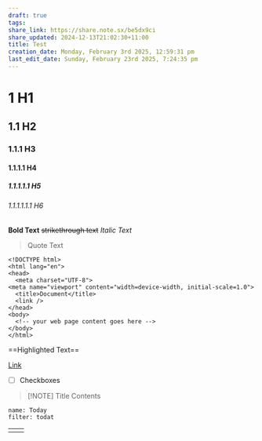 ```yaml
---
draft: true
tags: 
share_link: https://share.note.sx/be5dx9ci
share_updated: 2024-12-13T21:02:30+11:00
title: Test
creation_date: Monday, February 3rd 2025, 12:59:31 pm
last_edit_date: Sunday, February 23rd 2025, 7:24:35 pm
---
```


# 1 H1

## 1.1 H2

### 1.1.1 H3

#### 1.1.1.1 H4

##### 1.1.1.1.1 H5

###### 1.1.1.1.1.1 H6

**Bold Text**
~~strikethrough text~~
*Italic Text*
> Quote Text

```
<!DOCTYPE html>
<html lang="en">
<head>
  <meta charset="UTF-8">
<meta name="viewport" content="width=device-width, initial-scale=1.0">
  <title>Document</title>
  <link />
</head>
<body>
  <!-- your web page content goes here -->
</body>
</html>

```

==Highlighted Text==

[Link](google.com)

- [ ] Checkboxes

> [!NOTE] Title
> Contents

```todoist
name: Today 
filter: todat
```

|     |     |
| --- | --- |
|     |     |
